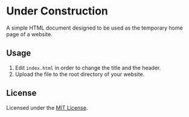 # Under Construction

A simple HTML document designed to be used as the temporary home page of a website.

## Usage

1. Edit `index.html` in order to change the title and the header.
2. Upload the file to the root directory of your website.

## License

Licensed under the [MIT License](https://opensource.org/licenses/MIT).
